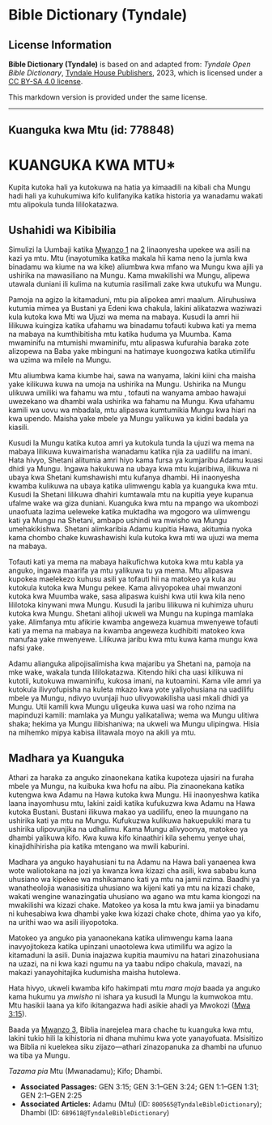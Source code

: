 # Bible Dictionary (Tyndale)

## License Information

**Bible Dictionary (Tyndale)** is based on and adapted from: _Tyndale Open Bible Dictionary_, [Tyndale House Publishers](https://tyndaleopenresources.com/), 2023, which is licensed under a [CC BY-SA 4.0 license](https://creativecommons.org/licenses/by-sa/4.0/legalcode.en).

This markdown version is provided under the same license.



--------------------------------

## Kuanguka kwa Mtu (id: 778848)

KUANGUKA KWA MTU\*
==================

Kupita kutoka hali ya kutokuwa na hatia ya kimaadili na kibali cha Mungu hadi hali ya kuhukumiwa kifo kulifanyika katika historia ya wanadamu wakati mtu alipokula tunda lililokatazwa.

Ushahidi wa Kibibilia
---------------------

Simulizi la Uumbaji katika [Mwanzo 1](https://ref.ly/Gen1:1-Gen1:31) na [2](https://ref.ly/Gen2:1-Gen2:25) linaonyesha upekee wa asili na kazi ya mtu. Mtu (inayotumika katika makala hii kama neno la jumla kwa binadamu wa kiume na wa kike) aliumbwa kwa mfano wa Mungu kwa ajili ya ushirika na mawasiliano na Mungu. Kama mwakilishi wa Mungu, alipewa utawala duniani ili kulima na kutumia rasilimali zake kwa utukufu wa Mungu.

Pamoja na agizo la kitamaduni, mtu pia alipokea amri maalum. Aliruhusiwa kutumia mimea ya Bustani ya Edeni kwa chakula, lakini alikatazwa waziwazi kula kutoka kwa Mti wa Ujuzi wa mema na mabaya. Kusudi la amri hii lilikuwa kuingiza katika ufahamu wa binadamu tofauti kubwa kati ya mema na mabaya na kumthibitisha mtu katika huduma ya Muumba. Kama mwaminifu na mtumishi mwaminifu, mtu alipaswa kufurahia baraka zote alizopewa na Baba yake mbinguni na hatimaye kuongozwa katika utimilifu wa uzima wa milele na Mungu.

Mtu aliumbwa kama kiumbe hai, sawa na wanyama, lakini kiini cha maisha yake kilikuwa kuwa na umoja na ushirika na Mungu. Ushirika na Mungu ulikuwa umiliki wa fahamu wa mtu , tofauti na wanyama ambao hawajui uwezekano wa dhambi wala ushirika wa fahamu na Mungu. Kwa ufahamu kamili wa uovu wa mbadala, mtu alipaswa kumtumikia Mungu kwa hiari na kwa upendo. Maisha yake mbele ya Mungu yalikuwa ya kidini badala ya kiasili.

Kusudi la Mungu katika kutoa amri ya kutokula tunda la ujuzi wa mema na mabaya lilikuwa kuwaimarisha wanadamu katika njia za uadilifu na imani. Hata hivyo, Shetani alitumia amri hiyo kama fursa ya kumjaribu Adamu kuasi dhidi ya Mungu. Ingawa hakukuwa na ubaya kwa mtu kujaribiwa, ilikuwa ni ubaya kwa Shetani kumshawishi mtu kufanya dhambi. Hii inaonyesha kwamba kulikuwa na ubaya katika ulimwengu kabla ya kuanguka kwa mtu. Kusudi la Shetani lilikuwa dhahiri kumtawala mtu na kupitia yeye kupanua ufalme wake wa giza duniani. Kuanguka kwa mtu na mpango wa ukombozi unaofuata lazima ueleweke katika muktadha wa mgogoro wa ulimwengu kati ya Mungu na Shetani, ambapo ushindi wa mwisho wa Mungu umehakikishwa. Shetani alimkaribia Adamu kupitia Hawa, akitumia nyoka kama chombo chake kuwashawishi kula kutoka kwa mti wa ujuzi wa mema na mabaya.

Tofauti kati ya mema na mabaya haikufichwa kutoka kwa mtu kabla ya anguko, ingawa maarifa ya mtu yalikuwa tu ya mema. Mtu alipaswa kupokea maelekezo kuhusu asili ya tofauti hii na matokeo ya kula au kutokula kutoka kwa Mungu pekee. Kama alivyopokea uhai mwanzoni kutoka kwa Muumba wake, sasa alipaswa kuishi kwa utii kwa kila neno lililotoka kinywani mwa Mungu. Kusudi la jaribu lilikuwa ni kuhimiza uhuru kutoka kwa Mungu. Shetani alihoji ukweli wa Mungu na kupinga mamlaka yake. Alimfanya mtu afikirie kwamba angeweza kuamua mwenyewe tofauti kati ya mema na mabaya na kwamba angeweza kudhibiti matokeo kwa manufaa yake mwenyewe. Lilikuwa jaribu kwa mtu kuwa kama mungu kwa nafsi yake.

Adamu alianguka alipojisalimisha kwa majaribu ya Shetani na, pamoja na mke wake, wakala tunda lililokatazwa. Kitendo hiki cha uasi kilikuwa ni kutotii, kutokuwa mwaminifu, kukosa imani, na kutoamini. Kama vile amri ya kutokula ilivyofupisha na kuleta mkazo kwa yote yaliyohusiana na uadilifu mbele ya Mungu, ndivyo uvunjaji huo ulivyowakilisha uasi mkali dhidi ya Mungu. Utii kamili kwa Mungu uligeuka kuwa uasi wa roho nzima na mapinduzi kamili: mamlaka ya Mungu yalikataliwa; wema wa Mungu ulitiwa shaka; hekima ya Mungu ilibishaniwa; na ukweli wa Mungu ulipingwa. Hisia na mihemko mipya kabisa ilitawala moyo na akili ya mtu.

Madhara ya Kuanguka
-------------------

Athari za haraka za anguko zinaonekana katika kupoteza ujasiri na furaha mbele ya Mungu, na kuibuka kwa hofu na aibu. Pia zinaonekana katika kutengwa kwa Adamu na Hawa kutoka kwa Mungu. Hii inaonyeshwa katika laana inayomhusu mtu, lakini zaidi katika kufukuzwa kwa Adamu na Hawa kutoka Bustani. Bustani ilikuwa makao ya uadilifu, eneo la muungano na ushirika kati ya mtu na Mungu. Kufukuzwa kulikuwa hakuepukiki mara tu ushirika ulipovunjika na udhalimu. Kama Mungu alivyoonya, matokeo ya dhambi yalikuwa kifo. Kwa kuwa kifo kinaathiri kila sehemu yenye uhai, kinajidhihirisha pia katika mtengano wa mwili kaburini.

Madhara ya anguko hayahusiani tu na Adamu na Hawa bali yanaenea kwa wote waliotokana na jozi ya kwanza kwa kizazi cha asili, kwa sababu kuna uhusiano wa kipekee wa mshikamano kati ya mtu na jamii nzima. Baadhi ya wanatheolojia wanasisitiza uhusiano wa kijeni kati ya mtu na kizazi chake, wakati wengine wanazingatia uhusiano wa agano wa mtu kama kiongozi na mwakilishi wa kizazi chake. Matokeo ya kosa la mtu kwa jamii ya binadamu ni kuhesabiwa kwa dhambi yake kwa kizazi chake chote, dhima yao ya kifo, na urithi wao wa asili iliyopotoka.

Matokeo ya anguko pia yanaonekana katika ulimwengu kama laana inavyojitokeza katika upinzani unaotolewa kwa utimilifu wa agizo la kitamaduni la asili. Dunia inajazwa kupitia maumivu na hatari zinazohusiana na uzazi, na ni kwa kazi ngumu na ya taabu ndipo chakula, mavazi, na makazi yanayohitajika kudumisha maisha hutolewa.

Hata hivyo, ukweli kwamba kifo hakimpati mtu *mara moja* baada ya anguko kama hukumu ya *mwisho* ni ishara ya kusudi la Mungu la kumwokoa mtu. Mtu hasikii laana ya kifo ikitangazwa hadi asikie ahadi ya Mwokozi ([Mwa 3:15](https://ref.ly/Gen3:15)).

Baada ya [Mwanzo 3](https://ref.ly/Gen3:1-Gen3:24), Biblia inarejelea mara chache tu kuanguka kwa mtu, lakini tukio hili la kihistoria ni dhana muhimu kwa yote yanayofuata. Msisitizo wa Biblia ni kuelekea siku zijazo—athari zinazopanuka za dhambi na ufunuo wa tiba ya Mungu.

*Tazama pia* Mtu (Mwanadamu); Kifo; Dhambi.

* **Associated Passages:** GEN 3:15; GEN 3:1–GEN 3:24; GEN 1:1–GEN 1:31; GEN 2:1–GEN 2:25
* **Associated Articles:** Adamu (Mtu) (ID: `800565@TyndaleBibleDictionary`); Dhambi (ID: `689618@TyndaleBibleDictionary`)


